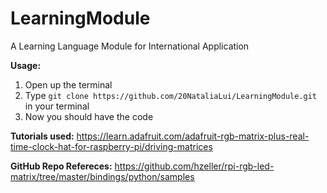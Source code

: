 # LearningModule
A Learning Language Module for International Application

**Usage:**
1. Open up the terminal 
2. Type `git clone https://github.com/20NataliaLui/LearningModule.git` in your terminal
3. Now you should have the code


**Tutorials used:**
https://learn.adafruit.com/adafruit-rgb-matrix-plus-real-time-clock-hat-for-raspberry-pi/driving-matrices

**GitHub Repo Refereces:**
https://github.com/hzeller/rpi-rgb-led-matrix/tree/master/bindings/python/samples

